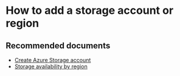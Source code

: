 <properties
	pageTitle="How to create a new storage account"
	description="How to create a new storage account"
	service="microsoft.storage"
	resource="storageaccounts"
	authors="passaree"
	displayOrder=""
	selfHelpType="generic"
	supportTopicIds="32551649"
	resourceTags=""
	productPesIds="15629"
	cloudEnvironments="MoonCake"
/>

# How to add a storage account or region

## **Recommended documents**
- [Create Azure Storage account](https://docs.azure.cn/storage/common/storage-create-storage-account)<br>
- [Storage availability by region](https://azure.microsoft.com/regions/services//)
